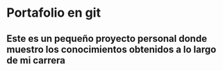 # Portafolio en git
## Este es un pequeño proyecto personal donde muestro los conocimientos obtenidos a lo largo de mi carrera
